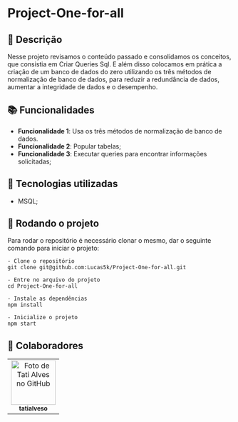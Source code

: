 # Project-One-for-all

## :memo: Descrição
Nesse projeto revisamos o conteúdo passado e consolidamos os conceitos, que consistia em Criar Queries Sql.
E além disso colocamos em prática a criação de um banco de dados do zero utilizando os três métodos de normalização de banco de dados,
para reduzir a redundância de dados, aumentar a integridade de dados e o desempenho.


## :books: Funcionalidades
* <b>Funcionalidade 1</b>: Usa os três métodos de normalização de banco de dados.
* <b>Funcionalidade 2</b>: Popular tabelas;
* <b>Funcionalidade 3</b>: Executar queries para encontrar informações solicitadas;


## :wrench: Tecnologias utilizadas
- MSQL;

## :rocket: Rodando o projeto
Para rodar o repositório é necessário clonar o mesmo, dar o seguinte comando para iniciar o projeto:
```
- Clone o repositório
git clone git@github.com:Lucas5k/Project-One-for-all.git

- Entre no arquivo do projeto
cd Project-One-for-all

- Instale as dependências
npm install

- Inicialize o projeto
npm start

```

## :handshake: Colaboradores
<table>
  <tr>
    <td align="center">
      <a href="http://github.com/tatialveso">
        <img src="https://avatars.githubusercontent.com/u/56259137?v=4" width="100px;" alt="Foto de Tati Alves no GitHub"/><br>
        <sub>
          <b>tatialveso</b>
        </sub>
      </a>
    </td>
  </tr>
</table>
